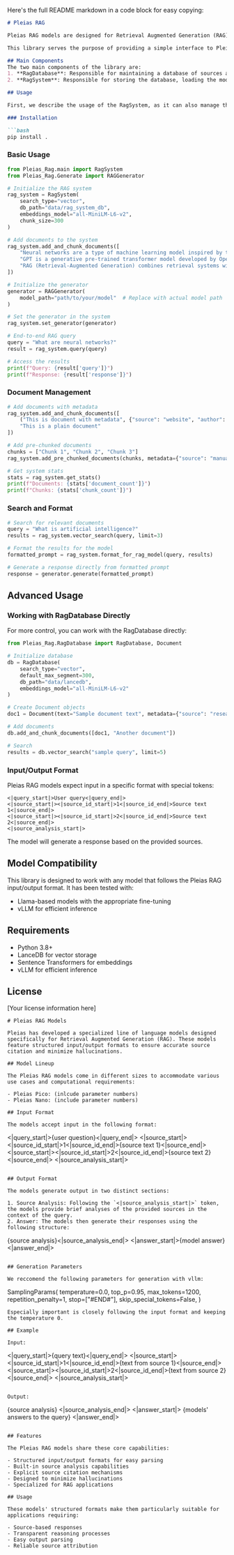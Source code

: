Here's the full README markdown in a code block for easy copying:

```markdown
# Pleias RAG

Pleias RAG models are designed for Retrieval Augmented Generation (RAG) tasks. These models are optimized for structured input/output formats to ensure accurate source citation and minimize hallucinations.

This library serves the purpose of providing a simple interface to Pleias RAG models. It includes both components for creating a database of sources, searching for relevant sources and generating answers based on the sources. 

## Main Components
The two main components of the library are: 
1. **RagDatabase**: Responsible for maintaining a database of sources and searching for relevant sources based on a query.
2. **RagSystem**: Responsible for storing the database, loading the models, and generating answers based on user queries and retrieved sources.

## Usage

First, we describe the usage of the RagSystem, as it can also manage the database.

### Installation

```bash
pip install .
```

### Basic Usage

```python
from Pleias_Rag.main import RagSystem
from Pleias_Rag.Generate import RAGGenerator

# Initialize the RAG system
rag_system = RagSystem(
    search_type="vector",
    db_path="data/rag_system_db",
    embeddings_model="all-MiniLM-L6-v2",
    chunk_size=300
)

# Add documents to the system
rag_system.add_and_chunk_documents([
    "Neural networks are a type of machine learning model inspired by the human brain.",
    "GPT is a generative pre-trained transformer model developed by OpenAI.",
    "RAG (Retrieval-Augmented Generation) combines retrieval systems with language models."
])

# Initialize the generator
generator = RAGGenerator(
    model_path="path/to/your/model"  # Replace with actual model path
)

# Set the generator in the system
rag_system.set_generator(generator)

# End-to-end RAG query
query = "What are neural networks?"
result = rag_system.query(query)

# Access the results
print(f"Query: {result['query']}")
print(f"Response: {result['response']}")
```

### Document Management

```python
# Add documents with metadata
rag_system.add_and_chunk_documents([
    ("This is document with metadata", {"source": "website", "author": "John Doe"}),
    "This is a plain document"
])

# Add pre-chunked documents
chunks = ["Chunk 1", "Chunk 2", "Chunk 3"]
rag_system.add_pre_chunked_documents(chunks, metadata={"source": "manual chunking"})

# Get system stats
stats = rag_system.get_stats()
print(f"Documents: {stats['document_count']}")
print(f"Chunks: {stats['chunk_count']}")
```

### Search and Format

```python
# Search for relevant documents
query = "What is artificial intelligence?"
results = rag_system.vector_search(query, limit=3)

# Format the results for the model
formatted_prompt = rag_system.format_for_rag_model(query, results)

# Generate a response directly from formatted prompt
response = generator.generate(formatted_prompt)
```

## Advanced Usage

### Working with RagDatabase Directly

For more control, you can work with the RagDatabase directly:

```python
from Pleias_Rag.RagDatabase import RagDatabase, Document

# Initialize database
db = RagDatabase(
    search_type="vector",
    default_max_segment=300,
    db_path="data/lancedb", 
    embeddings_model="all-MiniLM-L6-v2"
)

# Create Document objects
doc1 = Document(text="Sample document text", metadata={"source": "research paper"})

# Add documents
db.add_and_chunk_documents([doc1, "Another document"])

# Search
results = db.vector_search("sample query", limit=5)
```

### Input/Output Format

Pleias RAG models expect input in a specific format with special tokens:

```
<|query_start|>User query<|query_end|>
<|source_start|><|source_id_start|>1<|source_id_end|>Source text 1<|source_end|>
<|source_start|><|source_id_start|>2<|source_id_end|>Source text 2<|source_end|>
<|source_analysis_start|>
```

The model will generate a response based on the provided sources.

## Model Compatibility

This library is designed to work with any model that follows the Pleias RAG input/output format. It has been tested with:

- Llama-based models with the appropriate fine-tuning
- vLLM for efficient inference

## Requirements

- Python 3.8+
- LanceDB for vector storage
- Sentence Transformers for embeddings
- vLLM for efficient inference

## License

[Your license information here]
```
# Pleias RAG Models

Pleias has developed a specialized line of language models designed specifically for Retrieval Augmented Generation (RAG). These models feature structured input/output formats to ensure accurate source citation and minimize hallucinations.

## Model Lineup

The Pleias RAG models come in different sizes to accommodate various use cases and computational requirements:

- Pleias Pico: (inlcude parameter numbers)
- Pleias Nano: (include parameter numbers)
  
## Input Format

The models accept input in the following format:

```
<|query_start|>{user question}<|query_end|>
<|source_start|><|source_id_start|>1<|source_id_end|>{source text 1}<|source_end|>
<|source_start|><|source_id_start|>2<|source_id_end|>{source text 2}<|source_end|>
<|source_analysis_start|>
```

## Output Format

The models generate output in two distinct sections:

1. Source Analysis: Following the `<|source_analysis_start|>` token, the models provide brief analyses of the provided sources in the context of the query.
2. Answer: The models then generate their responses using the following structure:

```
{source analysis}<|source_analysis_end|>
<|answer_start|>{model answer}<|answer_end|>

```

## Generation Parameters

We reccomend the following parameters for generation with vllm: 
```
SamplingParams(
           temperature=0.0,
           top_p=0.95,
           max_tokens=1200,
           repetition_penalty=1,
           stop=["#END#"],
           skip_special_tokens=False,
       )
```
Especially important is closely following the input format and keeping the temperature 0.

## Example

Input:
```
<|query_start|>{query text}<|query_end|>
<|source_start|><|source_id_start|>1<|source_id_end|>{text from source 1}<|source_end|>
<|source_start|><|source_id_start|>2<|source_id_end|>{text from source 2}<|source_end|>
<|source_analysis_start|>
```

Output:
```
{source analysis}
<|source_analysis_end|>
<|answer_start|>
{models' answers to the query}
<|answer_end|>
```

## Features

The Pleias RAG models share these core capabilities:

- Structured input/output formats for easy parsing
- Built-in source analysis capabilities
- Explicit source citation mechanisms
- Designed to minimize hallucinations
- Specialized for RAG applications

## Usage

These models' structured formats make them particularly suitable for applications requiring:

- Source-based responses
- Transparent reasoning processes
- Easy output parsing
- Reliable source attribution

